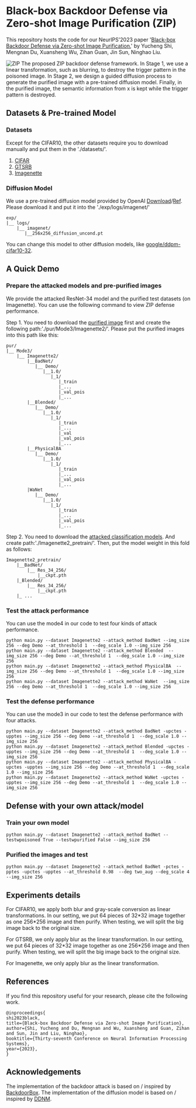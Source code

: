 # Black-box Backdoor Defense via Zero-shot Image Purification (ZIP)
This repository hosts the code for our NeurIPS'2023 paper '[Black-box Backdoor Defense via Zero-shot Image Purification.](https://arxiv.org/abs/2303.12175)' by Yucheng Shi, Mengnan Du, Xuansheng Wu, Zihan Guan, Jin Sun, Ninghao Liu.

![ZIP](https://github.com/sycny/sycny.github.io/blob/main/images/ZIP.png)
The proposed ZIP backdoor defense framework. In Stage 1, we use a linear transformation, such as blurring, to destroy the trigger pattern in the poisoned image. In Stage 2, we design a guided diffusion process to generate the purified image with a pre-trained diffusion model. Finally, in the purified image, the semantic information from x is kept while the trigger pattern is destroyed.

## Datasets & Pre-trained Model
### Datasets

Except for the CIFAR10, the other datasets require you to download manually and put them in the './datasets/'.

1. [CIFAR](https://www.cs.toronto.edu/~kriz/cifar.html)
2. [GTSRB](https://benchmark.ini.rub.de/)
3. [Imagenette](https://s3.amazonaws.com/fast-ai-imageclas/imagenette2.tgz) 

### Diffusion Model
We use a pre-trained diffusion model provided by OpenAI [Download](https://openaipublic.blob.core.windows.net/diffusion/jul-2021/256x256_diffusion_uncond.pt)/[Ref](https://github.com/openai/guided-diffusion). Please download it and put it into the './exp/logs/imagenet/'
```
exp/
|__ logs/
    |__ imagenet/
       |__256x256_diffusion_uncond.pt
```
You can change this model to other diffusion models, like [google/ddpm-cifar10-32](https://huggingface.co/google/ddpm-cifar10-32).
## A Quick Demo
### Prepare the attacked models and pre-purified images
We provide the attacked ResNet-34 model and the purified test datasets (on Imagenette). You can use the following command to view ZIP defense performance.

Step 1. You need to download the [purified image](https://outlookuga-my.sharepoint.com/:u:/g/personal/ys07245_uga_edu/EXJdoUxODb5Grwacqwg7R00BvpL5eIITN2jXdN4cNDEURg?e=kxPmVO) first and create the following path:'./pur/Mode3/Imagenette2/'. Please put the purified images into this path like this:
```
pur/
|__ Mode3/
    |__ Imagenette2/
        |__BadNet/
           |__ Demo/
              |__1.0/
                 |_1/
                    |_train
                    |_...
                    |_val_pois
                    |_...
        |__Blended/
           |__ Demo/
              |__1.0/
                 |_1/
                    |_train
                    |_...
                    |_val
                    |_val_pois
                    |_...
        |__PhysicalBA
           |__ Demo/
              |__1.0/
                 |_1/
                    |_train
                    |_...
                    |_val_pois
                    |_...
        |WaNet
           |__ Demo/
              |__1.0/
                 |_1/
                    |_train
                    |_...
                    |_val_pois
                    |_...        
```
Step 2. You need to download the [attacked classification models](https://outlookuga-my.sharepoint.com/:u:/g/personal/ys07245_uga_edu/EWw4GerXAdpAsIC57pwz2sgB1j5agaA0JhYZl2ArQ-NOnA?e=TkkYH6). And create path:'./Imagenette2_pretrain/'. Then, put the model weight in this fold as follows:
```
Imagenette2_pretrain/
    |__BadNet/
        |__ Res_34_256/
            |__ckpt.pth
    |_Blended/
        |__ Res_34_256/
            |__ckpt.pth
    |_ ...
```

### Test the attack performance

You can use the mode4 in our code to test four kinds of attack performance.
```
python main.py --dataset Imagenette2 --attack_method BadNet --img_size 256 --deg Demo --at_threshold 1  --deg_scale 1.0 --img_size 256
python main.py --dataset Imagenette2 --attack_method Blended  --img_size 256 --deg Demo --at_threshold 1  --deg_scale 1.0 --img_size 256
python main.py --dataset Imagenette2 --attack_method PhysicalBA  --img_size 256 --deg Demo --at_threshold 1  --deg_scale 1.0 --img_size 256
python main.py --dataset Imagenette2 --attack_method WaNet  --img_size 256 --deg Demo --at_threshold 1  --deg_scale 1.0 --img_size 256
```

### Test the defense performance

You can use the mode3 in our code to test the defense performance with four attacks.
```
python main.py --dataset Imagenette2 --attack_method BadNet -upctes -upptes --img_size 256 --deg Demo --at_threshold 1  --deg_scale 1.0 --img_size 256
python main.py --dataset Imagenette2 --attack_method Blended -upctes -upptes --img_size 256 --deg Demo --at_threshold 1  --deg_scale 1.0 --img_size 256
python main.py --dataset Imagenette2 --attack_method PhysicalBA -upctes -upptes --img_size 256 --deg Demo --at_threshold 1  --deg_scale 1.0 --img_size 256
python main.py --dataset Imagenette2 --attack_method WaNet -upctes -upptes --img_size 256 --deg Demo --at_threshold 1  --deg_scale 1.0 --img_size 256
```
## Defense with your own attack/model
### Train your own model
```
python main.py --dataset Imagenette2 --attack_method BadNet --testwpoisoned True --testwpurified False --img_size 256
```
### Purified the images and test
```
python main.py --dataset Imagenette2 --attack_method BadNet -pctes -pptes -upctes -upptes --at_threshold 0.98  --deg two_aug --deg_scale 4 --img_size 256
```

## Experiments details

For CIFAR10, we apply both blur and gray-scale conversion as linear transformations. In our setting, we put 64 pieces of 32\*32 image together as one 256\*256 image and then purify. When testing, we will split the big image back to the original size. 

For GTSRB, we only apply blur as the linear transformation. In our setting, we put 64 pieces of 32\*32 image together as one 256\*256 image and then purify. When testing, we will split the big image back to the original size. 

For Imagenette, we only apply blur as the linear transformation. 

## References
If you find this repository useful for your research, please cite the following work.

```
@inproceedings{
shi2023black,
title={Black-box Backdoor Defense via Zero-shot Image Purification},
author={Shi, Yucheng and Du, Mengnan and Wu, Xuansheng and Guan, Zihan and Sun, Jin and Liu, Ninghao},
booktitle={Thirty-seventh Conference on Neural Information Processing Systems},
year={2023},
}
```

## Acknowledgements
The implementation  of the backdoor attack is based on / inspired by [BackdoorBox](https://github.com/THUYimingLi/BackdoorBox).
The implementation of the diffusion model is based on / inspired by [DDNM](https://github.com/wyhuai/DDNM).




